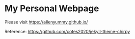 # My Personal Webpage

Please visit https://allenyummy.github.io/

Reference: https://github.com/cotes2020/jekyll-theme-chirpy